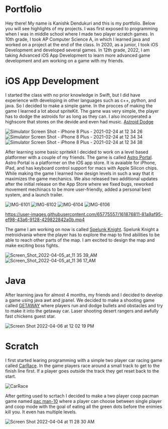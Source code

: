 # Portfolio

Hey there! My name is Kanishk Dendukuri and this is my portfolio. Below you will see highlights of my projects. I was first exposed to programming when I was in middle school where I made two player scratch games. In 10th grade, I took AP Computer Science A, in which I learned java and worked on a project at the end of the class. In 2020, as a junior, I took iOS Development and developed several games. In 12th grade, 2022, I am taking Advanced iOS App Development to learn more advanced game development and am working on a game with my friends.


# iOS App Development

I started the class with no prior knowledge in Swift, but I did have experience with developing in other languages such as c++, python, and java. So I decided to make a simple game. In the procces of making the game I learned a lot about spriteKit. The game was very simple, the player has to dodge the astroids for as long as they can. I also incorperated a highscore that stores on the devide and even had music. [Astroid Dodge](https://github.com/kanthecalc/SpaceKan)

![Simulator Screen Shot - iPhone 8 Plus - 2021-02-24 at 12 34 26](https://user-images.githubusercontent.com/65775557/161876554-7c21abb2-a564-4cb5-8054-8d2438c61d55.png)
![Simulator Screen Shot - iPhone 8 Plus - 2021-02-24 at 12 34 34](https://user-images.githubusercontent.com/65775557/161876555-7b8c6a95-9508-490b-a6d7-49e3a4e8c980.png)
![Simulator Screen Shot - iPhone 8 Plus - 2021-02-24 at 12 34 38](https://user-images.githubusercontent.com/65775557/161876556-fbd02510-a49e-4190-8e6e-f530dc6ca7b4.png)

After learning some basic spritekit I decided to work on a level based platformer with a couple of my friends. The game is called [Astro Portal](https://github.com/EPHS-iOS/Astro-Portal). Astro Portal is a platformer on the iOS app store. It is avaiable for iPhone, iPad, and has keyboard control support for macs with Apple Silicon chips. While making the game I learned how design levels in such a way that it maximizes the game mechanics. We also released two additional updates after the initial release on the App Store where we fixed bugs, reworked movement mechinacs to be more user-friendly, added a personal best system, and a launch trailer.

![IMG-6101](https://user-images.githubusercontent.com/65775557/162009218-aaa7a04e-8a42-44c3-b76c-270c71500a23.PNG)   ![IMG-6102](https://user-images.githubusercontent.com/65775557/162009230-7c89715e-e9b2-4e78-b178-b3e3aaf9f263.PNG)
![IMG-6104](https://user-images.githubusercontent.com/65775557/162009256-6baae990-2cb7-448f-b78e-bd13517ba604.PNG)   ![IMG-6106](https://user-images.githubusercontent.com/65775557/162010166-bcc96829-a96a-4932-afc1-53e8f503ebe8.PNG)

https://user-images.githubusercontent.com/65775557/161876811-81a9af95-ef98-43a6-9128-429822842a0b.mp4

The game I am working on now is called [Spelunk Knight](https://github.com/EPHS-iOS/knight). Spelunk Knight a metroidvania where the player has to explore the map to find abilities to be able to reach other parts of the map. I am excited to design the map and make exciting boss fights. 

![Screen_Shot_2022-04-05_at_11 35 39_AM](https://user-images.githubusercontent.com/65775557/162014070-823def8f-ba48-4d19-a219-a6c6ff90d9b8.png)   ![Screen_Shot_2022-04-05_at_11 36 17_AM](https://user-images.githubusercontent.com/65775557/162014131-a78bf502-bed6-4ce0-b140-035328e44c1c.png)



# Java

After learning java for almost 4 months, my friends and I decided to develop a game using java awt and jpanel. We decided to make a shooting game called [GETAWAY](https://github.com/EPHS-Java-2020/final-post-ap-project-2020-team-mario/) where players run and dodge bullets and obstacles and try to make it into the getaway car. Laser shooting desert rangers and awfully fast chickens guest star.

![Screen Shot 2022-04-06 at 12 02 19 PM](https://user-images.githubusercontent.com/65775557/162028715-e91c17d3-ce71-41f4-aaa5-76b5525acc98.png)



# Scratch

I first started learing programming with a simple two player car racing game called [CarRace](https://scratch.mit.edu/projects/163303345/). In the game players race around a small track to get to the finish line first. If a player goes outside the track they get reset back to the start.

![CarRace](https://user-images.githubusercontent.com/65775557/161588718-9a4a12f1-402b-458b-a553-81c672e196e4.png)

After getting used to scrtach I decided to make a two player coop pacman game named [pac man-10](https://scratch.mit.edu/projects/164566851/) where a player can choose between single player and coop mode with the goal of eating all the green dots before the enimies kill you. It even has multiple levels. 

![Screen Shot 2022-04-04 at 11 28 30 AM](https://user-images.githubusercontent.com/65775557/161589517-4d59b96a-d5c9-4692-b072-8a9967402085.png)



